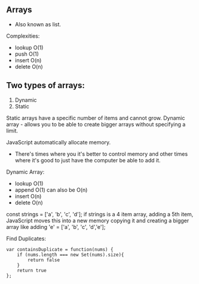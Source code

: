 ## Arrays

* Also known as list.

Complexities:

* lookup O(1)
* push O(1)
* insert O(n)
* delete O(n)


## Two types of arrays:

1. Dynamic
2. Static

Static arrays have a specific number of items and cannot grow.
Dynamic array - allows you to be able to create bigger arrays without specifying a limit.

JavaScript automatically allocate memory.

* There's times where you it's better to control memory and other times where it's good to just have the computer be able to add it.

Dynamic Array:
* lookup O(1)
* append O(1) can also be O(n)  
* insert O(n)
* delete O(n)

const strings = ['a', 'b', 'c', 'd'];
if strings is a 4 item array,
adding a 5th item,
JavaScript moves this into a new memory copying it and creating a bigger array
like adding 'e' = ['a', 'b', 'c', 'd','e'];


Find Duplicates:

````
var containsDuplicate = function(nums) {
    if (nums.length === new Set(nums).size){
        return false
    }
    return true
};

````
